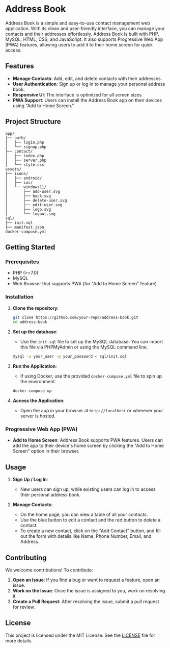 # Address Book

Address Book is a simple and easy-to-use contact management web application. With its clean and user-friendly interface, you can manage your contacts and their addresses effortlessly. Address Book is built with PHP, MySQL, HTML, CSS, and JavaScript. It also supports Progressive Web App (PWA) features, allowing users to add it to their home screen for quick access.

## Features

- **Manage Contacts**: Add, edit, and delete contacts with their addresses.
- **User Authentication**: Sign up or log in to manage your personal address book.
- **Responsive UI**: The interface is optimized for all screen sizes.
- **PWA Support**: Users can install the Address Book app on their devices using "Add to Home Screen."

## Project Structure

```plaintext
app/
├── auth/
│   ├── login.php
│   └── signup.php
├── contact/
│   ├── index.php
│   ├── server.php
│   └── style.css
assets/
├── icons/
│   ├── android/
│   ├── ios/
│   └── windows11/
│       ├── add-user.svg
│       ├── back.svg
│       ├── delete-user.svg
│       ├── edit-user.svg
│       ├── logo.svg
│       └── logout.svg
sql/
├── init.sql
├── manifest.json
docker-compose.yml
```

## Getting Started

### Prerequisites

- PHP (>=7.0)
- MySQL
- Web Browser that supports PWA (for "Add to Home Screen" feature)

### Installation

1. **Clone the repository**:

   ```bash
   git clone https://github.com/your-repo/address-book.git
   cd address-book
   ```

2. **Set up the database**:

   - Use the `init.sql` file to set up the MySQL database. You can import this file via PHPMyAdmin or using the MySQL command line.

   ```bash
   mysql -u your_user -p your_password < sql/init.sql
   ```

3. **Run the Application**:

   - If using Docker, use the provided `docker-compose.yml` file to spin up the environment.

   ```bash
   docker-compose up
   ```

4. **Access the Application**:
   - Open the app in your browser at `http://localhost` or wherever your server is hosted.

### Progressive Web App (PWA)

- **Add to Home Screen**: Address Book supports PWA features. Users can add the app to their device's home screen by clicking the "Add to Home Screen" option in their browser.

## Usage

1. **Sign Up / Log In**:

   - New users can sign up, while existing users can log in to access their personal address book.

2. **Manage Contacts**:
   - On the home page, you can view a table of all your contacts.
   - Use the blue button to edit a contact and the red button to delete a contact.
   - To create a new contact, click on the "Add Contact" button, and fill out the form with details like Name, Phone Number, Email, and Address.

## Contributing

We welcome contributions! To contribute:

1. **Open an Issue**: If you find a bug or want to request a feature, open an issue.
2. **Work on the Issue**: Once the issue is assigned to you, work on resolving it.
3. **Create a Pull Request**: After resolving the issue, submit a pull request for review.

## License

This project is licensed under the MIT License. See the [LICENSE](LICENSE) file for more details.
